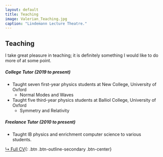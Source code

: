 ```yaml
---
layout: default
title: Teaching
image: Valerian_Teaching.jpg
caption: "Lindemann Lecture Theatre."
---
```


## Teaching

I take great pleasure in teaching; it is definitely something I would like to do more of at some point.

##### College Tutor (2019 to present)
* Taught seven first-year physics students at New College, University of Oxford
  * Normal Modes and Waves
* Taught five third-year physics students at Balliol College, University of Oxford
  * Symmetry and Relativity

##### Freelance Tutor (2010 to present)
* Taught IB physics and enrichment computer science to various students.

[↳ Full CV](assets/files/CV_Valerian.pdf){: .btn .btn-outline-secondary .btn-center}

